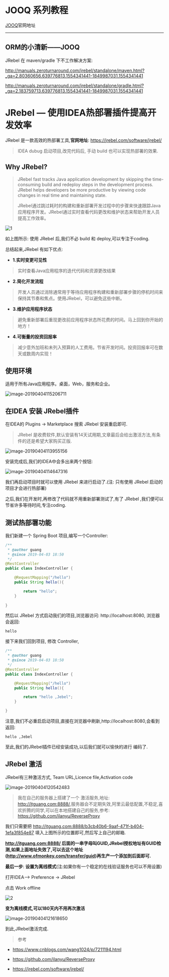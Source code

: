 # JOOQ 系列教程


[JOOQ](https://github.com/jOOQ/jOOQ)官网地址

---

## ORM的小清新——JOOQ

JRebel 在 maven/gradle 下不工作解决方案:

http://manuals.zeroturnaround.com/jrebel/standalone/maven.html?_ga=2.80360656.639776813.1554341441-1849987031.1554341441


http://manuals.zeroturnaround.com/jrebel/standalone/gradle.html?_ga=2.183759713.639776813.1554341441-1849987031.1554341441


# JRebel — 使用IDEA热部署插件提高开发效率



JRebel 是一款高效的热部署工具,**官网地址**: <https://jrebel.com/software/jrebel/>

> IDEA dubug 启动项目,改完代码后, 手动 build 也可以实现热部署的效果.

## Why JRebel?

> JRebel fast tracks Java application development by skipping the time-consuming build and redeploy steps in the development process. JRebel helps developers be more productive by viewing code changes in real time and maintaining state.
>
> JRebel通过跳过耗时的构建和重新部署开发过程中的步骤来快速跟踪Java应用程序开发。JRebel通过实时查看代码更改和维护状态来帮助开发人员提高工作效率。

![1](/uploads/43871cbf200af6cbc20f000cf9f6701f/1.png)



如上图所示: 使用 JRebel 后,我们不必 build 和 deploy,可以专注于coding.



总结起来,JRebel 有如下优点:

* **1.实时变更可见性**

> 实时查看Java应用程序的迭代代码和资源更改结果

* **2.简化开发流程**

> 开发人员通过消除通常用于等待应用程序构建和重新部署步骤的停机时间来保持其节奏和焦点。使用JRebel，可以避免这些中断。

* **3.维护应用程序状态**

>  避免重新部署后重现更改前应用程序状态所花费的时间。马上回到你开始的地方！

* **4.可衡量的投资回报率**

> 减少意外加班和未列入预算的人工费用。节省开发时间。投资回报率可在数天或数周内实现！



## 使用环境

适用于所有Java应用程序。桌面，Web，服务和企业。


![image-20190404115206711](/uploads/f06afb504de4491c8ff937d522c3bb02/image-20190404115206711.png)

## 在IDEA 安装 JRebel插件

在IDEA的 Plugins -> Marketplace 搜索 JRebel 安装重启即可.

> JRebel 是收费软件,默认安装有14天试用期,文章最后会给出激活方法,有条件的还是希望大家购买正版.


![image-20190404113955156](/uploads/f49119ca2606acfa59bab6d9655342bf/image-20190404113955156.png)

安装完成后,我们的IDEA中会多出来两个按钮:

![image-20190404114647316](/uploads/16afb0aa295ba2932d6f2fa17eb10c39/image-20190404114647316.png)

我们再启动项目时就可以使用 JRebel 来进行启动了.(注: 只有使用 JRebel 启动的项目才会进行热部署)

之后,我们在开发时,再修改了代码就不用重新部署测试了,有了 JRebel ,我们便可以节省许多等待时间,专注coding.



## 测试热部署功能



我们新建一个 Spring Boot 项目,编写一个Controller:

```java
/**
 * @author guang
 * @since 2019-04-03 18:50
 */
@RestController
public class IndexController {

    @RequestMapping("/hello")
    public String hello(){

        return "hello";
    }
    
}
```

然后以 JRebel 方式启动我们的项目,浏览器访问: http://localhost:8080, 浏览器会返回: 

```
hello
```

接下来我们回到项目, 修改 Controller,

```java
/**
 * @author guang
 * @since 2019-04-03 18:50
 */
@RestController
public class IndexController {

    @RequestMapping("/hello")
    public String hello(){

        return "hello ,Jebel";
    }

}
```



注意,我们不必重启启动项目,直接在浏览器中刷新,http://localhost:8080,会看到返回:

```
hello ,Jebel
```

至此,我们的JRebel插件已经安装成功,以后我们就可以愉快的进行 编码了.

## JRebel 激活

JRebel有三种激活方式, Team URL,Licence file,Activation code

![image-20190404120542483](/uploads/1e675c23172d1f227355ca722b5f3140/image-20190404120542483.png)

>  我在自己的服务器上搭建了一个 激活服务,地址: <http://itguang.com:8888/>,服务器会不定期失效,阿里云最低配置,不稳定,喜欢折腾的同学,可以在本地搭建自己的服务,参考: <https://github.com/ilanyu/ReverseProxy>



我们只需要把 http://itguang.com:8888/b3cb40b6-9aaf-471f-b404-1efa3f854e87 填入上图所示的位置即可,然后写上自己的邮箱.

**http://itguang.com:8888/ 后面的一串字母叫GUID,JRebel授权地址有GUID检测,如果上面地址失效了,可以去这个地址(http://www.ofmonkey.com/transfer/guid)再生产一个添加到后面即可.**



**最后一步**: **设置为离线模式**(注:如果你有一个稳定的在线验证服务也可以不用设置)

打开IDEA—> Preference -> JRebel

点击 Work offline

![2](/uploads/4289c50dd27f5ff5c300a00ef17d316b/2.png)


**变为离线模式,可以180天内不用再次激活**

![image-20190404121618650](/uploads/a3385d346f67fd2c308aa3e403afc6cf/image-20190404121618650.png)



到此,JRebel激活完成.

> 参考

* <https://www.cnblogs.com/wang1024/p/7211194.html>

* <https://github.com/ilanyu/ReverseProxy>

* <https://jrebel.com/software/jrebel/>